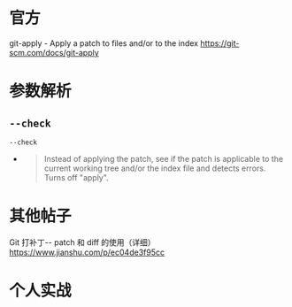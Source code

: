 
# 官方

git-apply - Apply a patch to files and/or to the index https://git-scm.com/docs/git-apply

# 参数解析

## `--check`

`--check`
- > Instead of applying the patch, see if the patch is applicable to the current working tree and/or the index file and detects errors. Turns off "apply".

# 其他帖子

Git 打补丁-- patch 和 diff 的使用（详细） https://www.jianshu.com/p/ec04de3f95cc

# 个人实战
